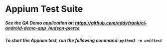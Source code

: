 # Appium Test Suite

##### See the QA Demo application at: https://github.com/eddyfrank/ci-android-demo-app_hudson-pierce

##### To start the Appium test, run the following command: `python3 -m unittest`
